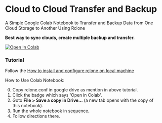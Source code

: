 # Cloud to Cloud Transfer and Backup
A Simple Google Colab Notebook to Transfer and Backup Data from One Cloud Storage to Another Using Rclone

**Best way to sync clouds, create multiple backup and transfer.**

[![Open In Colab](https://colab.research.google.com/assets/colab-badge.svg)](https://colab.research.google.com/https://github.com/mcashdev/c2c-transfer/blob/master/C2C_Transfer.ipynb)

### Tutorial

Follow the [How to install and configure rclone on local machine](/Tutorial.md)

How to Use Colab Notebook:

0. Copy rclone.conf in google drive as mention in above tutorial.
1. Click the badge which says 'Open in Colab'.
2. Goto **File > Save a copy in Drive...** (a new tab opens with the copy of this notebook).
3. Run the whole notebook in sequence.
4. Follow directions there.
